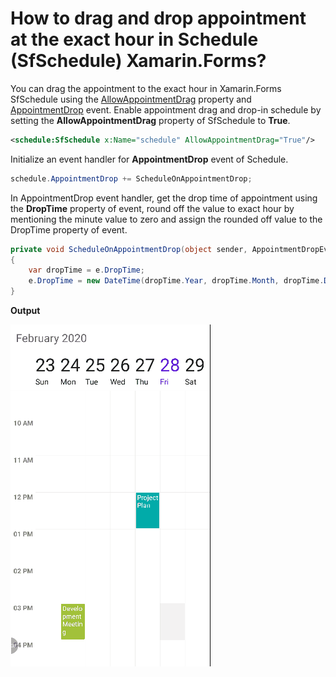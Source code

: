 # How to drag and drop appointment at the exact hour in Schedule (SfSchedule) Xamarin.Forms?
You can drag the appointment to the exact hour in Xamarin.Forms SfSchedule using the [AllowAppointmentDrag](https://help.syncfusion.com/cr/cref_files/xamarin/Syncfusion.SfSchedule.XForms~Syncfusion.SfSchedule.XForms.SfSchedule~AllowAppointmentDrag.html?) property and [AppointmentDrop](https://help.syncfusion.com/cr/cref_files/xamarin/Syncfusion.SfSchedule.XForms~Syncfusion.SfSchedule.XForms.SfSchedule~AppointmentDrop_EV.html?) event.
Enable appointment drag and drop-in schedule by setting the **AllowAppointmentDrag** property of SfSchedule to **True**.

``` xml
<schedule:SfSchedule x:Name="schedule" AllowAppointmentDrag="True"/>
```
Initialize an event handler for **AppointmentDrop** event of Schedule.

``` c#
schedule.AppointmentDrop += ScheduleOnAppointmentDrop;
```
In AppointmentDrop event handler, get the drop time of appointment using the **DropTime** property of event, round off the value to exact hour by mentioning the minute value to zero and assign the rounded off value to the DropTime property of event.
``` c#
private void ScheduleOnAppointmentDrop(object sender, AppointmentDropEventArgs e)
{
    var dropTime = e.DropTime;
    e.DropTime = new DateTime(dropTime.Year, dropTime.Month, dropTime.Day, dropTime.Hour, 0, 0);
}
```
**Output**

![DragAndDrop](https://github.com/SyncfusionExamples/drag-and-drop-schedule-xamarin/blob/master/Screenshots/DragAndDrop.gif)

